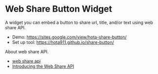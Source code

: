 # Web Share Button Widget

A widget you can embed a button to share url, title, and/or text using web share API.

- Demo: https://sites.google.com/view/hota-share-button/
- Set up tool: https://hota911.github.io/share-button/

About web share API.
- [web share api](https://wicg.github.io/web-share/)
- [Introducing the Web Share API](https://developers.google.com/web/updates/2016/09/navigator-share)
